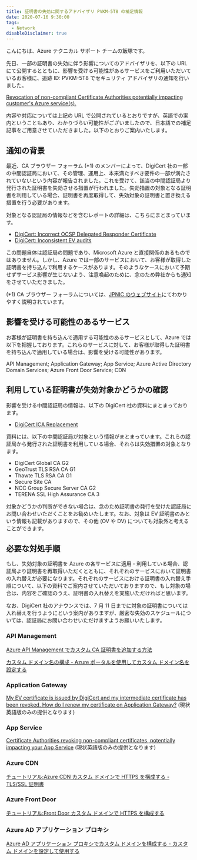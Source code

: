 ```yaml
---
title: 証明書の失効に関するアドバイザリ PVKM-5T8 の補足情報
date: 2020-07-16 9:30:00 
tags:
  - Network
disableDisclaimer: true
---
```


こんにちは、Azure テクニカル サポート チームの飯塚です。

先日、一部の証明書の失効に伴う影響についてのアドバイザリを、以下の URL にて公開するとともに、影響を受ける可能性があるサービスをご利用いただいているお客様に、追跡 ID: PVKM-5T8 でセキュリティ アドバイザリの通知を行いました。

<!-- more -->

[Revocation of non-compliant Certificate Authorities potentially impacting customer's Azure service(s).](https://azure.microsoft.com/en-us/updates/certificateauthorityrevocation/)

内容や対応については上記の URL で公開されているとおりですが、英語での案内ということもあり、わかりづらい可能性がございましたので、日本語での補足記事をご用意させていただきました。以下のとおりご案内いたします。

## 通知の背景

最近、CA ブラウザー フォーラム (*1) のメンバーによって、DigiCert 社の一部の中間認証局において、その管理、運用上、本来満たすべき要件の一部が満たされていないという内容が報告されました。これを受けて、該当の中間認証局より発行された証明書を失効させる措置が行われました。失効措置の対象となる証明書を利用している場合、証明書を再度取得して、失効対象の証明書と置き換える措置を行う必要があります。

対象となる認証局の情報などを含むレポートの詳細は、こちらにまとまっています。

* [DigiCert: Incorrect OCSP Delegated Responder Certificate](https://bugzilla.mozilla.org/show_bug.cgi?id=1649951)
* [DigiCert: Inconsistent EV audits](https://bugzilla.mozilla.org/show_bug.cgi?id=1650910)

この問題自体は認証局の問題であり、Microsoft Azure と直接関係のあるものではありません。しかし、Azure では一部のサービスにおいて、お客様が取得した証明書を持ち込んで利用するケースがあります。そのようなケースにおいて予期せずサービス影響が生じないよう、注意喚起のために、念のため弊社からも通知をさせていただきました。

(*1) CA ブラウザー フォーラムについては、[JPNIC のウェブサイト]((https://www.nic.ad.jp/ja/basics/terms/ca_browser_forum.html))にてわかりやすく説明されています。

## 影響を受ける可能性のあるサービス

お客様が証明書を持ち込んで適用する可能性のあるサービスとして、Azure では以下を把握しております。これらのサービスに対して、お客様が取得した証明書を持ち込んで適用している場合は、影響を受ける可能性があります。

API Management; Application Gateway; App Service; Azure Active Directory Domain Services; Azure Front Door Service; CDN

## 利用している証明書が失効対象かどうかの確認

影響を受ける中間認証局の情報は、以下の DigiCert 社の資料にまとまっております。

* [DigiCert ICA Replacement](https://knowledge.digicert.com/alerts/DigiCert-ICA-Replacement)

資料には、以下の中間認証局が対象という情報がまとまっています。これらの認証局から発行された証明書を利用している場合、それらは失効措置の対象となります。

* DigiCert Global CA G2
* GeoTrust TLS RSA CA G1
* Thawte TLS RSA CA G1
* Secure Site CA
* NCC Group Secure Server CA G2
* TERENA SSL High Assurance CA 3

対象かどうかの判断ができない場合は、念のため証明書の発行を受けた認証局にお問い合わせいただくことをお勧めいたします。なお、対象は EV 証明書のみという情報も記載がありますので、その他 (OV や DV) についても対象外と考えることができます。

## 必要な対処手順

もし、失効対象の証明書を Azure の各サービスに適用・利用している場合、認証局より証明書を再取得いただくとともに、それぞれのサービスにおいて証明書の入れ替えが必要になります。それぞれのサービスにおける証明書の入れ替え手順について、以下の資料でご案内させていただいておりますので、もし対象の場合は、内容をご確認のうえ、証明書の入れ替えを実施いただければと思います。

なお、DigiCert 社のアナウンスでは、7 月 11 日までに対象の証明書については入れ替えを行うようにという案内がありますが、厳密な失効のスケジュールについては、認証局にお問い合わせいただけますようお願いいたします。

### API Management

[Azure API Management でカスタム CA 証明書を追加する方法](https://docs.microsoft.com/ja-jp/azure/api-management/api-management-howto-ca-certificates)

[カスタム ドメイン名の構成 - Azure ポータルを使用してカスタム ドメイン名を設定する](https://docs.microsoft.com/ja-jp/azure/api-management/configure-custom-domain#use-the-azure-portal-to-set-a-custom-domain-name)

### Application Gateway

[My EV certificate is issued by DigiCert and my intermediate certificate has been revoked. How do I renew my certificate on Application Gateway?](https://docs.microsoft.com/en-us/azure/application-gateway/application-gateway-faq#my-ev-certificate-is-issued-by-digicert-and-my-intermediate-certificate-has-been-revoked-how-do-i-renew-my-certificate-on-application-gateway) (現状英語版のみの提供となります)

### App Service

[Certificate Authorities revoking non-compliant certificates, potentially impacting your App Service](https://azure.github.io/AppService/2020/07/14/Cert-Revoke.html) (現状英語版のみの提供となります)

### Azure CDN

[チュートリアル:Azure CDN カスタム ドメインで HTTPS を構成する - TLS/SSL 証明書](https://docs.microsoft.com/ja-jp/azure/cdn/cdn-custom-ssl?tabs=option-2-enable-https-with-your-own-certificate#tlsssl-certificates)
 
### Azure Front Door
  
[チュートリアル:Front Door カスタム ドメインで HTTPS を構成する](https://docs.microsoft.com/ja-jp/azure/frontdoor/front-door-custom-domain-https)

### Azure AD アプリケーション プロキシ 

[Azure AD アプリケーション プロキシでカスタム ドメインを構成する - カスタム ドメインを設定して使用する](https://docs.microsoft.com/ja-jp/azure/active-directory/manage-apps/application-proxy-configure-custom-domain#set-up-and-use-custom-domains)